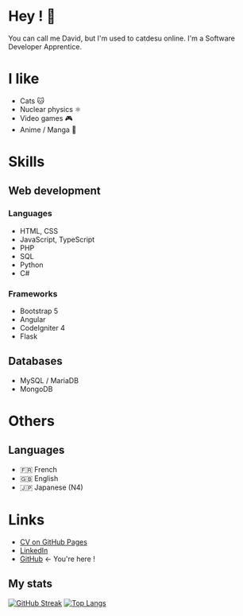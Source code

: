 # Hey ! 👋

You can call me David, but I'm used to catdesu online. I'm a Software Developer Apprentice.

# I like
- Cats :cat:
- Nuclear physics :atom_symbol:
- Video games :video_game:
- Anime / Manga :crossed_flags:

# Skills
## Web development
### Languages
- HTML, CSS
- JavaScript, TypeScript
- PHP
- SQL
- Python
- C#

### Frameworks
- Bootstrap 5
- Angular
- CodeIgniter 4
- Flask

## Databases
- MySQL / MariaDB
- MongoDB

# Others
## Languages
- :fr: French
- :gb: English
- :jp: Japanese (N4)

# Links
- [CV on GitHub Pages](https://catdesu.github.io/)
- [LinkedIn](https://www.linkedin.com/in/aeschlimann-david)
- [GitHub](https://github.com/catdesu) ← You're here !

## My stats
[![GitHub Streak](http://github-readme-streak-stats.herokuapp.com?user=catdesu&theme=dark&background=000000)](https://git.io/streak-stats)
[![Top Langs](https://github-readme-stats.vercel.app/api/top-langs/?username=catdesu&theme=vision-friendly-dark)](https://github.com/anuraghazra/github-readme-stats)
